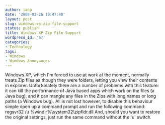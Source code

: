 ```yaml
---
author: ianp
date: '2008-03-26 19:47:48'
layout: post
slug: windows-xp-zip-file-support
status: publish
title: Windows XP Zip File Support
wordpress_id: '87'
categories:
- Technology
tags:
- Windows
- Windows Annoyances
---
```


Windows XP, which I'm forced to use at work at the moment, normally
treats Zip files as though they were folders, letting you view their
contents in explorer. Unfortunately there are a number of problems with
this feature: it can kill the performance of Java based apps which work
on the files (a Java bug), and it can mangle any files in the Zips with
long names or long paths (a Windows bug). All is not lost however, to
disable this behaviour simple open up a command prompt and run the
following command: regsvr32 /u %windir%\\system32\\zipfldr.dll And,
should you want to restore the original settings, just run the same
command without the 'u' switch.
